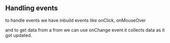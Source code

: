 ## Handling events

to handle events we have inbuild events like onClick, onMouseOver

and to get data from a from we can use onChange event 
it collects data as it got updated.